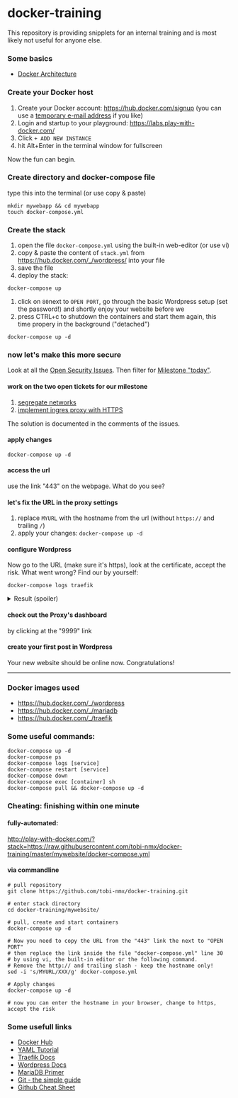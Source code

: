 # docker-training

This repository is providing snipplets for an internal training and is most likely not useful for anyone else.

### Some basics
- [Docker Architecture](https://docs.docker.com/get-started/overview/#docker-architecture)

### Create your Docker host
1) Create your Docker account: https://hub.docker.com/signup (you can use a [temporary e-mail address](https://www.byom.de/trashmails/) if you like)
1) Login and startup to your playground: https://labs.play-with-docker.com/
1) Click `+ ADD NEW INSTANCE`
1) hit Alt+Enter in the terminal window for fullscreen

Now the fun can begin.

### Create directory and docker-compose file
type this into the terminal (or use copy & paste)
```
mkdir mywebapp && cd mywebapp
touch docker-compose.yml
```

### Create the stack
1) open the file `docker-compose.yml` using the built-in web-editor (or use vi)
1) copy & paste the content of `stack.yml` from https://hub.docker.com/_/wordpress/ into your file
1) save the file
1) deploy the stack:
```
docker-compose up
```
1) click on `80`next to `OPEN PORT`, go through the basic Wordpress setup (set the password!) and shortly enjoy your website before we
1) press CTRL+c to shutdown the containers and start them again, this time propery in the background ("detached")
```
docker-compose up -d
```

### now let's make this more secure
Look at all the [Open Security Issues](https://github.com/tobi-nmx/docker-training/issues?q=is%3Aopen+is%3Aissue+label%3Asecurity). Then filter for [Milestone "today"](https://github.com/tobi-nmx/docker-training/issues?q=is%3Aopen+is%3Aissue+label%3Asecurity+milestone%3Atoday).

#### work on the two open tickets for our milestone
1) [segregate networks](https://github.com/tobi-nmx/docker-training/issues/1)
1) [implement ingres proxy with HTTPS](https://github.com/tobi-nmx/docker-training/issues/2)

The solution is documented in the comments of the issues.

#### apply changes
```
docker-compose up -d
```

#### access the url
use the link "443" on the webpage. What do you see?

#### let's fix the URL in the proxy settings
1) replace `MYURL` with the hostname from the url (without `https://` and trailing `/`)
2) apply your changes: `docker-compose up -d`

#### configure Wordpress
Now go to the URL (make sure it's https), look at the certificate, accept the risk. What went wrong? Find our by yourself:
```
docker-compose logs traefik
```

<details>
  <summary>Result (spoiler)</summary>
  
  *Yes, TLS-certificate generation fails due to the 64 characters hostname limit of LetsEncrypt. There is nothing you can do about this (even if you setup a CNAME the play-with-docker ingress router won't find your site anymore). It works on a "normal" vserver or at home if your server is reachable from the internet via port 443.*  
</details>


#### check out the Proxy's dashboard
by clicking at the "9999" link

#### create your first post in Wordpress
Your new website should be online now. Congratulations!

---

### Docker images used
- https://hub.docker.com/_/wordpress
- https://hub.docker.com/_/mariadb
- https://hub.docker.com/_/traefik


### Some useful commands:
```
docker-compose up -d
docker-compose ps
docker-compose logs [service]
docker-compose restart [service]
docker-compose down
docker-compose exec [container] sh
docker-compose pull && docker-compose up -d
```


### Cheating: finishing within one minute
#### fully-automated:
http://play-with-docker.com/?stack=https://raw.githubusercontent.com/tobi-nmx/docker-training/master/mywebsite/docker-compose.yml

#### via commandline
```
# pull repository
git clone https://github.com/tobi-nmx/docker-training.git

# enter stack directory
cd docker-training/mywebsite/

# pull, create and start containers
docker-compose up -d

# Now you need to copy the URL from the "443" link the next to "OPEN PORT"
# then replace the link inside the file "docker-compose.yml" line 30
# by using vi, the built-in editor or the following command.
# Remove the http:// and trailing slash - keep the hostname only!
sed -i 's/MYURL/XXX/g' docker-compose.yml

# Apply changes
docker-compose up -d

# now you can enter the hostname in your browser, change to https, accept the risk
```

### Some usefull links
- [Docker Hub](https://hub.docker.com/)
- [YAML Tutorial](https://rollout.io/blog/yaml-tutorial-everything-you-need-get-started/)
- [Traefik Docs](https://docs.traefik.io/)
- [Wordpress Docs](https://developer.wordpress.org/)
- [MariaDB Primer](https://mariadb.com/kb/en/a-mariadb-primer/)
- [Git - the simple guide](https://rogerdudler.github.io/git-guide/)
- [Github Cheat Sheet](https://github.github.com/training-kit/downloads/github-git-cheat-sheet.pdf)

